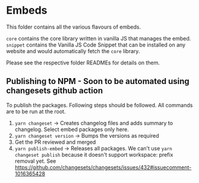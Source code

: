 # Embeds

This folder contains all the various flavours of embeds.

`core` contains the core library written in vanilla JS that manages the embed.
`snippet` contains the Vanilla JS Code Snippet that can be installed on any website and would automatically fetch the `core` library.

Please see the respective folder READMEs for details on them.

## Publishing to NPM - Soon to be automated using changesets github action

To publish the packages. Following steps should be followed. All commands are to be run at the root.

1. `yarn changeset` -> Creates changelog files and adds summary to changelog. Select embed packages only here.
2. `yarn changeset version` -> Bumps the versions as required
3. Get the PR reviewed and merged
4. `yarn publish-embed` -> Releases all packages. We can't use `yarn changeset publish` because it doesn't support workspace: prefix removal yet. See https://github.com/changesets/changesets/issues/432#issuecomment-1016365428
